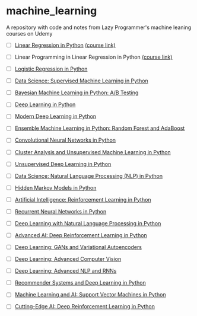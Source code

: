 # machine_learning
A repository with code and notes from Lazy Programmer's machine leaning courses on Udemy

- [ ] [Linear Regression in Python](https://github.com/ncapek/machine_learning/blob/main/linear_regression/linear_regression.ipynb) [(course link)](https://deeplearningcourses.com/c/data-science-linear-regression-in-python)

- [ ] Linear Programming in Linear Regression in Python [(course link)](https://deeplearningcourses.com/c/linear-programming-python)

- [ ] [Logistic Regression in Python](https://deeplearningcourses.com/c/data-science-logistic-regression-in-python)

- [ ] [Data Science: Supervised Machine Learning in Python](https://deeplearningcourses.com/c/data-science-supervised-machine-learning-in-python)

- [ ] [Bayesian Machine Learning in Python: A/B Testing](https://deeplearningcourses.com/c/bayesian-machine-learning-in-python-ab-testing)

- [ ] [Deep Learning in Python](https://deeplearningcourses.com/c/data-science-deep-learning-in-python)

- [ ] [Modern Deep Learning in Python](https://deeplearningcourses.com/c/data-science-deep-learning-in-theano-tensorflow)

- [ ] [Ensemble Machine Learning in Python: Random Forest and AdaBoost](https://deeplearningcourses.com/c/machine-learning-in-python-random-forest-adaboost)

- [ ] [Convolutional Neural Networks in Python](https://deeplearningcourses.com/c/deep-learning-convolutional-neural-networks-theano-tensorflow)

- [ ] [Cluster Analysis and Unsupervised Machine Learning in Python](https://deeplearningcourses.com/c/cluster-analysis-unsupervised-machine-learning-python)

- [ ] [Unsupervised Deep Learning in Python](https://deeplearningcourses.com/c/unsupervised-deep-learning-in-python)

- [ ] [Data Science: Natural Language Processing (NLP) in Python](https://deeplearningcourses.com/c/data-science-natural-language-processing-in-python)

- [ ] [Hidden Markov Models in Python](https://deeplearningcourses.com/c/unsupervised-machine-learning-hidden-markov-models-in-python)

- [ ] [Artificial Intelligence: Reinforcement Learning in Python](https://deeplearningcourses.com/c/artificial-intelligence-reinforcement-learning-in-python)

- [ ] [Recurrent Neural Networks in Python](https://deeplearningcourses.com/c/deep-learning-recurrent-neural-networks-in-python)

- [ ] [Deep Learning with Natural Language Processing in Python](https://deeplearningcourses.com/c/natural-language-processing-with-deep-learning-in-python)

- [ ] [Advanced AI: Deep Reinforcement Learning in Python](https://deeplearningcourses.com/c/deep-reinforcement-learning-in-python)

- [ ] [Deep Learning: GANs and Variational Autoencoders](https://deeplearningcourses.com/c/deep-learning-gans-and-variational-autoencoders)

- [ ] [Deep Learning: Advanced Computer Vision](https://deeplearningcourses.com/c/advanced-computer-vision)

- [ ] [Deep Learning: Advanced NLP and RNNs](https://deeplearningcourses.com/c/deep-learning-advanced-nlp)

- [ ] [Recommender Systems and Deep Learning in Python](https://deeplearningcourses.com/c/recommender-systems)

- [ ] [Machine Learning and AI: Support Vector Machines in Python](https://deeplearningcourses.com/c/support-vector-machines-in-python)

- [ ] [Cutting-Edge AI: Deep Reinforcement Learning in Python](https://deeplearningcourses.com/c/cutting-edge-artificial-intelligence)